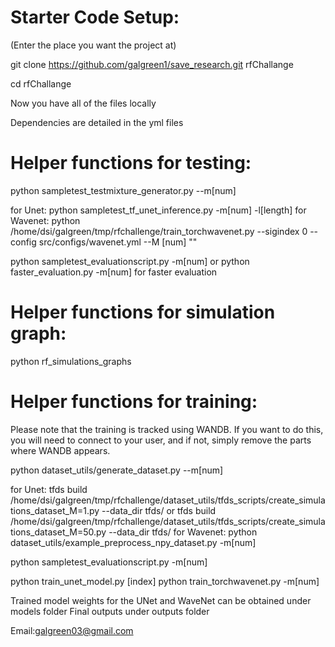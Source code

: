 

# Starter Code Setup: 

(Enter the place you want the project at)

git clone https://github.com/galgreen1/save_research.git rfChallange


cd rfChallange

Now you have all of the files locally

Dependencies are detailed in the yml files

# Helper functions for testing:
python sampletest_testmixture_generator.py --m[num]

for Unet:
python sampletest_tf_unet_inference.py -m[num] -l[length]
for Wavenet:
python /home/dsi/galgreen/tmp/rfchallenge/train_torchwavenet.py   --sigindex 0   --config src/configs/wavenet.yml   --M [num]   ""

python sampletest_evaluationscript.py -m[num] 
or python faster_evaluation.py -m[num]  for faster evaluation

# Helper functions for simulation graph:
python rf_simulations_graphs

# Helper functions for training:
Please note that the training is tracked using WANDB. If you want to do this, you will need to connect to your user, and if not, simply remove the parts where WANDB appears.

python dataset_utils/generate_dataset.py --m[num]

for Unet:
tfds build /home/dsi/galgreen/tmp/rfchallenge/dataset_utils/tfds_scripts/create_simulations_dataset_M=1.py --data_dir tfds/
or
tfds build /home/dsi/galgreen/tmp/rfchallenge/dataset_utils/tfds_scripts/create_simulations_dataset_M=50.py --data_dir tfds/
for Wavenet:
python dataset_utils/example_preprocess_npy_dataset.py -m[num]

python sampletest_evaluationscript.py -m[num] 

python train_unet_model.py [index]
python train_torchwavenet.py -m[num]




Trained model weights for the UNet and WaveNet can be obtained under models folder
Final outputs under outputs folder


Email:galgreen03@gmail.com




